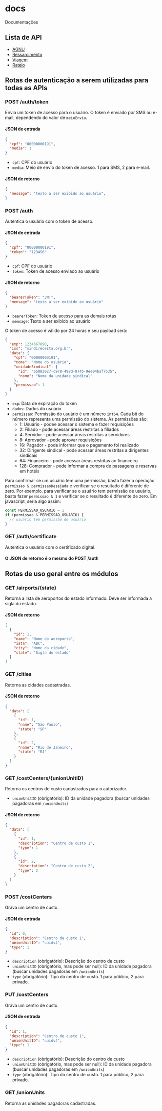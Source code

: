 # docs
Documentações


## Lista de API

- [AGNU](agnu/README.md)
- [Ressarcimento](ressarcimento/README.md)
- [Viagem](viagem/README.md)
- [Rateio](rateio/README.md)


## Rotas de autenticação a serem utilizadas para todas as APIs

### POST /auth/token

Envia um token de acesso para o usuário. O token é enviado por SMS ou e-mail, dependendo do valor de `meioEnvio`.

#### JSON de entrada

```json
{
  "cpf": "00000000191",
  "media": 1
}
```

- `cpf`: CPF do usuário
- `media`: Meio de envio do token de acesso. 1 para SMS, 2 para e-mail.

#### JSON de retorno

```json
{
  "message": "texto a ser exibido ao usuário",
}
```


### POST /auth

Autentica o usuário com o token de acesso.

#### JSON de entrada

```json
{
  "cpf": "00000000191",
  "token": "123456"
}
```

- `cpf`: CPF do usuário
- `token`: Token de acesso enviado ao usuário

#### JSON de retorno

```json
{
  "bearerToken": "JWT",
  "mensage": "texto a ser exibido ao usuário"
}
```

- `bearerToken`: Token de acesso para as demais rotas
- `mensage`: Texto a ser exibido ao usuário

O token de acesso é válido por 24 horas e seu payload será:

```json
{
  "exp": 1234567890,
  "iss": "sindireceita.org.br",
  "data": {
    "cpf": "00000000191",
    "nome": "Nome do usuário",
    "unidadeSindical": {
      "id": "65083027-c978-498d-974b-9ee04baf7b35",
      "nome": "Nome da unidade sindical"
    },
    "permissao": 1
  }
}
```

- `exp`: Data de expiração do token
- `dados`: Dados do usuário
- `permissao`: Permissão do usuário é um número `int64`. Cada bit do número representa uma permissão do sistema. As permissões são:
  - 1: Usuário - podee acessar o sistema e fazer requisições
  - 2: Filiado - pode acessar áreas restritas a filiados
  - 4: Servidor - pode acessar áreas restritas a servidores
  - 8: Aprovador - pode aprovar requisições
  - 16: Pagador - pode informar que o pagamento foi realizado
  - 32: Dirigente sindical - pode acessar áreas restritas a dirigentes sindicais
  - 64: Financeiro - pode acessar áreas restritas ao financeiro
  - 128: Comprador - pode informar a compra de passagens e reservas em hotéis


Para confirmar se um usuário tem uma permissão, basta fazer a operação `permissao & permissaoDesejada` e verificar se o resultado é diferente de zero. Por exemplo, para verificar se o usuário tem permissão de usuário, basta fazer `permissao & 1` e verificar se o resultado é diferente de zero. Em javascript, seria algo assim:

```javascript
const PERMISSAO_USUARIO = 1
if (permissao & PERMISSAO_USUARIO) {
  // usuário tem permissão de usuário
}
```

### GET /auth/certificate

Autentica o usuário com o certificado digital.

#### O JSON de retorno é o mesmo do POST /auth

## Rotas de uso geral entre os módulos

### GET /airports/{state}

Retorna a lista de aeroportos do estado informado. Deve ser informada a sigla do estado.

#### JSON de retorno

```json
[
  {
    "id": 1,
    "name": "Nome do aeroporto",
    "iata": "ABC",
    "city": "Nome da cidade",
    "state": "Sigla do estado"
  }
]
```

### GET /cities

Retorna as cidades cadastradas.

#### JSON de retorno

```json
{
  "data": [
    {
      "id": 1,
      "name": "São Paulo",
      "state": "SP"
    },
    {
      "id": 2,
      "name": "Rio de Janeiro",
      "state": "RJ"
    }
  ]
}
```

### GET /costCenters/{unionUnitID}

Retorna os centros de custo cadastrados para o autorizador.

- `unionUnitID` (obrigatório): ID da unidade pagadora (buscar unidades pagadoras em `/unionUnits`)

#### JSON de retorno

```json
{
  "data": [
    {
      "id": 1,
      "description": "Centro de custo 1",
      "type": 1
    },
    {
      "id": 2,
      "description": "Centro de custo 2",
      "type": 2
    }
  ]
}
```

### POST /costCenters

Grava um centro de custo.

#### JSON de entrada
  
  ```json
  {
    "id": 0,
    "description": "Centro de custo 1",
    "unionUnitID": "uuidv4",
    "type": 1
  }
  ```

- `description` (obrigatório): Descrição do centro de custo
- `unionUnitID` (obrigatório, mas pode ser null): ID da unidade pagadora (buscar unidades pagadoras em `/unionUnits`)
- `type` (obrigatório): Tipo do centro de custo. 1 para público, 2 para privado.

### PUT /costCenters

Grava um centro de custo.

#### JSON de entrada
  
  ```json
  {
    "id": 1,
    "description": "Centro de custo 1",
    "unionUnitID": "uuidv4",
    "type": 1
  }
  ```

- `description` (obrigatório): Descrição do centro de custo
- `unionUnitID` (obrigatório, mas pode ser null): ID da unidade pagadora (buscar unidades pagadoras em `/unionUnits`)
- `type` (obrigatório): Tipo do centro de custo. 1 para público, 2 para privado.

### GET /unionUnits

Retorna as unidades pagadoras cadastradas.
